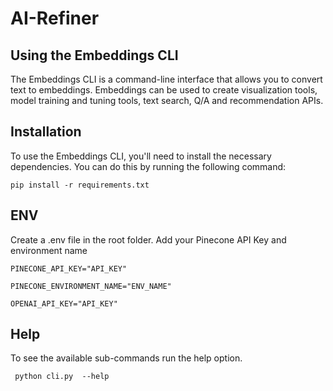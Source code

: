 # AI-Refiner

## Using the Embeddings CLI

The Embeddings CLI is a command-line interface that allows you to convert text to embeddings. Embeddings can be used to create visualization tools, model training and tuning tools, text search, Q/A and recommendation APIs. 

## Installation

To use the Embeddings CLI, you'll need to install the necessary dependencies. You can do this by running the following command:

`pip install -r requirements.txt`

## ENV

Create a .env file in the root folder. Add your Pinecone API Key and environment name

`PINECONE_API_KEY="API_KEY"`

`PINECONE_ENVIRONMENT_NAME="ENV_NAME"`

`OPENAI_API_KEY="API_KEY"`

## Help

To see the available sub-commands run the help option.

` python cli.py  --help`
